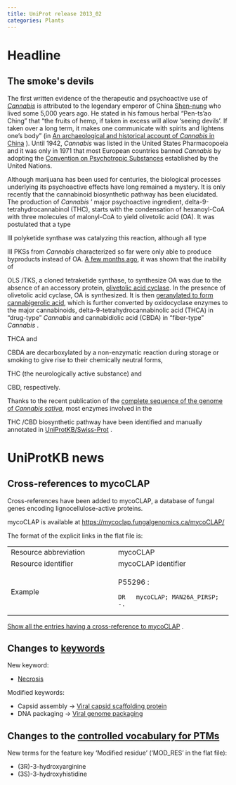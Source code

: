 ```yaml
---
title: UniProt release 2013_02
categories: Plants
---
```


# Headline

## The smoke's devils

The first written evidence of the therapeutic and psychoactive use of [*Cannabis*](http://www.uniprot.org/taxonomy/3483 "marijuana") is attributed to the legendary emperor of China [Shen-nung](http://en.wikipedia.org/wiki/Shennong) who lived some 5,000 years ago. He stated in his famous herbal “Pen-ts’ao Ching” that “the fruits of hemp, if taken in excess will allow ‘seeing devils’. If taken over a long term, it makes one communicate with spirits and lightens one’s body” (in [An archaeological and historical account of *Cannabis* in China](http://link.springer.com/article/10.1007%2FBF02862859?LI=true#page-1) ). Until 1942, *Cannabis* was listed in the United States Pharmacopoeia and it was only in 1971 that most European countries banned *Cannabis* by adopting the [Convention on Psychotropic Substances](http://www.unodc.org/pdf/convention_1971_en.pdf) established by the United Nations.

Although marijuana has been used for centuries, the biological processes underlying its psychoactive effects have long remained a mystery. It is only recently that the cannabinoid biosynthetic pathway has been elucidated. The production of *Cannabis* ’ major psychoactive ingredient, delta-9-tetrahydrocannabinol (THC), starts with the condensation of hexanoyl-CoA with three molecules of malonyl-CoA to yield olivetolic acid (OA). It was postulated that a type

III polyketide synthase was catalyzing this reaction, although all type

III PKSs from *Cannabis* characterized so far were only able to produce byproducts instead of OA. [A few months ago](http://www.ncbi.nlm.nih.gov/pubmed/22802619), it was shown that the inability of

OLS /TKS, a cloned tetraketide synthase, to synthesize OA was due to the absence of an accessory protein, [olivetolic acid cyclase](http://www.uniprot.org/uniprot/?query=I6WU39). In the presence of olivetolic acid cyclase, OA is synthesized. It is then [geranylated to form cannabigerolic acid](http://www.ncbi.nlm.nih.gov/core/lw/2.0/html/tileshop_pmc/tileshop_pmc_inline.html?title=Click%20on%20image%20to%20zoom&p=PMC3&id=3411943_pnas.1200330109fig01.jpg "CBGA"), which is further converted by oxidocyclase enzymes to the major cannabinoids, delta-9-tetrahydrocannabinolic acid (THCA) in “drug-type” *Cannabis* and cannabidiolic acid (CBDA) in “fiber-type” *Cannabis* .

THCA and

CBDA are decarboxylated by a non-enzymatic reaction during storage or smoking to give rise to their chemically neutral forms,

THC (the neurologically active substance) and

CBD, respectively.

Thanks to the recent publication of the [complete sequence of the genome of *Cannabis sativa*](http://www.ncbi.nlm.nih.gov/pubmed/22014239), most enzymes involved in the

THC /CBD biosynthetic pathway have been identified and manually annotated in [UniProtKB/Swiss-Prot](http://www.uniprot.org/uniprot/?query=Q8GTB6+OR+Q33DQ2+OR+A6P6V9+OR+B1Q2B6+OR+I6WU39) .

# UniProtKB news

## Cross-references to mycoCLAP

Cross-references have been added to mycoCLAP, a database of fungal genes encoding lignocellulose-active proteins.

mycoCLAP is available at <https://mycoclap.fungalgenomics.ca/mycoCLAP/>

The format of the explicit links in the flat file is:

<table><colgroup><col style="width: 48%" /><col style="width: 51%" /></colgroup><tbody><tr class="odd"><td>Resource abbreviation</td><td>mycoCLAP</td></tr><tr class="even"><td>Resource identifier</td><td>mycoCLAP identifier</td></tr><tr class="odd"><td>Example</td><td><p>P55296 :</p><pre><code>DR   mycoCLAP; MAN26A_PIRSP; -.</code></pre></td></tr></tbody></table>

[Show all the entries having a cross-reference to mycoCLAP](http://www.uniprot.org/uniprot/?query=database%3Amycoclap&sort=score) .

## Changes to [keywords](https://ftp.uniprot.org/pub/databases/uniprot/current_release/knowledgebase/complete/docs/keywlist)

New keyword:

-   [Necrosis](http://www.uniprot.org/keywords/KW-1210)

Modified keywords:

-   Capsid assembly -&gt; [Viral capsid scaffolding protein](http://www.uniprot.org/keywords/KW-0118)
-   DNA packaging -&gt; [Viral genome packaging](http://www.uniprot.org/keywords/KW-0231)

## Changes to the [controlled vocabulary for PTMs](https://ftp.uniprot.org/pub/databases/uniprot/current_release/knowledgebase/complete/docs/ptmlist)

New terms for the feature key ‘Modified residue’ (‘MOD\_RES’ in the flat file):

-   (3R)-3-hydroxyarginine
-   (3S)-3-hydroxyhistidine

